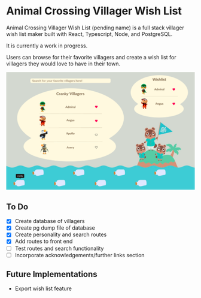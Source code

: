 # Animal Crossing Villager Wish List 

Animal Crossing Villager Wish List (pending name) is a full stack 
villager wish list maker built with React, Typescript, Node, and PostgreSQL. 

It is currently a work in progress. 

Users can browse for their favorite villagers and create a wish list for villagers they would love to have in their town. 

![Mockup of Cranky Page](frontend/src/assets/crankymockup.png "Mockup of Cranky Page")

## To Do 
- [x] Create database of villagers 
- [x] Create pg dump file of database 
- [x] Create personality and search routes
- [x] Add routes to front end 
- [ ] Test routes and search functionality 
- [ ] Incorporate acknowledgements/further links section 

## Future Implementations
- Export wish list feature 